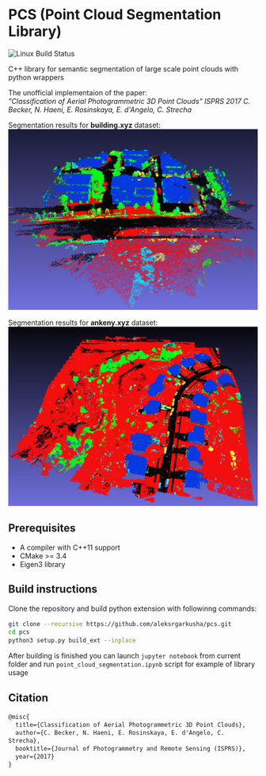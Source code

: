 
# PCS (Point Cloud Segmentation Library)

![Linux Build Status](https://github.com/aleksrgarkusha/pcs/actions/workflows/cmake.yml/badge.svg)

C++ library for semantic segmentation of large scale point clouds with python wrappers

The unofficial implementaion of the paper:  
*"Classification of Aerial Photogrammetric 3D Point Clouds" ISPRS 2017
    C. Becker, N. Haeni, E. Rosinskaya, E. d'Angelo, C. Strecha*

Segmentation results for **building.xyz** dataset:  
![Building point cloud segmentation](/assets/building.png "Segmented point cloud")

Segmentation results for **ankeny.xyz** dataset:  
![Ankeny point cloud segmentation](/assets/ankeny.png "Segmented point cloud")  

## Prerequisites

* A compiler with C++11 support
* CMake >= 3.4
* Eigen3 library

## Build instructions
Clone the repository and build python extension with followinng commands:  
```bash
git clone --recursive https://github.com/aleksrgarkusha/pcs.git
cd pcs
python3 setup.py build_ext --inplace
```

After building is finished you can launch `jupyter notebook` from current folder and run `point_cloud_segmentation.ipynb` script for example of library usage

## Citation 
```
@misc{
  title={Classification of Aerial Photogrammetric 3D Point Clouds},
  author={C. Becker, N. Haeni, E. Rosinskaya, E. d'Angelo, C. Strecha},
  booktitle={Journal of Photogrammetry and Remote Sensing (ISPRS)},
  year={2017}
}
```


